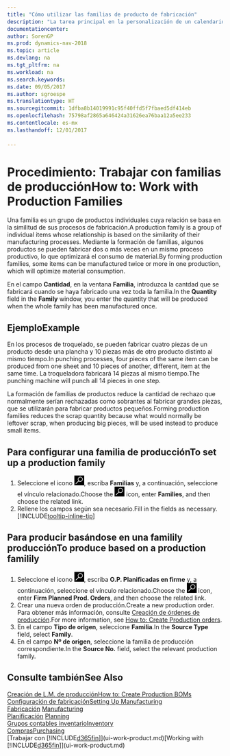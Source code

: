 ```yaml
---
title: "Cómo utilizar las familias de producto de fabricación"
description: "La tarea principal en la personalización de un calendario base para su empresa, o uno de sus socios comerciales, es cambiar el estado de los días laborables y días no laborables."
documentationcenter: 
author: SorenGP
ms.prod: dynamics-nav-2018
ms.topic: article
ms.devlang: na
ms.tgt_pltfrm: na
ms.workload: na
ms.search.keywords: 
ms.date: 09/05/2017
ms.author: sgroespe
ms.translationtype: HT
ms.sourcegitcommit: 1dfba8b14019991c95f40ffd5f7fbaed5df414eb
ms.openlocfilehash: 75798af2865a646424a31626ea76baa12a5ee233
ms.contentlocale: es-mx
ms.lasthandoff: 12/01/2017

---
```

# <a name="how-to-work-with-production-families"></a><span data-ttu-id="0cf75-103">Procedimiento: Trabajar con familias de producción</span><span class="sxs-lookup"><span data-stu-id="0cf75-103">How to: Work with Production Families</span></span>
<span data-ttu-id="0cf75-104">Una familia es un grupo de productos individuales cuya relación se basa en la similitud de sus procesos de fabricación.</span><span class="sxs-lookup"><span data-stu-id="0cf75-104">A production family is a group of individual items whose relationship is based on the similarity of their manufacturing processes.</span></span> <span data-ttu-id="0cf75-105">Mediante la formación de familias, algunos productos se pueden fabricar dos o más veces en un mismo proceso productivo, lo que optimizará el consumo de material.</span><span class="sxs-lookup"><span data-stu-id="0cf75-105">By forming production families, some items can be manufactured twice or more in one production, which will optimize material consumption.</span></span>

<span data-ttu-id="0cf75-106">En el campo **Cantidad**, en la ventana **Familia**, introduzca la cantdad que se fabricará cuando se haya fabricado una vez toda la familia.</span><span class="sxs-lookup"><span data-stu-id="0cf75-106">In the **Quantity** field in the **Family** window, you enter the quantity that will be produced when the whole family has been manufactured once.</span></span>

## <a name="example"></a><span data-ttu-id="0cf75-107">Ejemplo</span><span class="sxs-lookup"><span data-stu-id="0cf75-107">Example</span></span>
<span data-ttu-id="0cf75-108">En los procesos de troquelado, se pueden fabricar cuatro piezas de un producto desde una plancha y 10 piezas más de otro producto distinto al mismo tiempo.</span><span class="sxs-lookup"><span data-stu-id="0cf75-108">In punching processes, four pieces of the same item can be produced from one sheet and 10 pieces of another, different, item at the same time.</span></span> <span data-ttu-id="0cf75-109">La troqueladora fabricará 14 piezas al mismo tiempo.</span><span class="sxs-lookup"><span data-stu-id="0cf75-109">The punching machine will punch all 14 pieces in one step.</span></span>

<span data-ttu-id="0cf75-110">La formación de familias de productos reduce la cantidad de rechazo que normalmente serían rechazadas como sobrantes al fabricar grandes piezas, que se utilizarán para fabricar productos pequeños.</span><span class="sxs-lookup"><span data-stu-id="0cf75-110">Forming production families reduces the scrap quantity because what would normally be leftover scrap, when producing big pieces, will be used instead to produce small items.</span></span>

## <a name="to-set-up-a-production-family"></a><span data-ttu-id="0cf75-111">Para configurar una familia de producción</span><span class="sxs-lookup"><span data-stu-id="0cf75-111">To set up a production family</span></span>
1. <span data-ttu-id="0cf75-112">Seleccione el icono ![Buscar página o informe](media/ui-search/search_small.png "icono Buscar página o informe"), escriba **Familias** y, a continuación, seleccione el vínculo relacionado.</span><span class="sxs-lookup"><span data-stu-id="0cf75-112">Choose the ![Search for Page or Report](media/ui-search/search_small.png "Search for Page or Report icon") icon, enter **Families**, and then choose the related link.</span></span>
2. <span data-ttu-id="0cf75-113">Rellene los campos según sea necesario.</span><span class="sxs-lookup"><span data-stu-id="0cf75-113">Fill in the fields as necessary.</span></span> [!INCLUDE[tooltip-inline-tip](includes/tooltip-inline-tip_md.md)]

## <a name="to-produce-based-on-a-production-familily"></a><span data-ttu-id="0cf75-114">Para producir basándose en una familily producción</span><span class="sxs-lookup"><span data-stu-id="0cf75-114">To produce based on a production familily</span></span>
1. <span data-ttu-id="0cf75-115">Seleccione el icono ![Buscar página o informe](media/ui-search/search_small.png "icono Buscar página o informe"), escriba **O.P. Planificadas en firme** y, a continuación, seleccione el vínculo relacionado.</span><span class="sxs-lookup"><span data-stu-id="0cf75-115">Choose the ![Search for Page or Report](media/ui-search/search_small.png "Search for Page or Report icon") icon, enter **Firm Planned Prod. Orders**, and then choose the related link.</span></span>
2. <span data-ttu-id="0cf75-116">Crear una nueva orden de producción.</span><span class="sxs-lookup"><span data-stu-id="0cf75-116">Create a new production order.</span></span> <span data-ttu-id="0cf75-117">Para obtener más información, consulte [Creación de órdenes de producción](production-how-to-create-production-orders.md).</span><span class="sxs-lookup"><span data-stu-id="0cf75-117">For more information, see [How to: Create Production orders](production-how-to-create-production-orders.md).</span></span>
3. <span data-ttu-id="0cf75-118">En el campo **Tipo de origen**, seleccione **Familia**.</span><span class="sxs-lookup"><span data-stu-id="0cf75-118">In the **Source Type** field, select **Family**.</span></span>  
4. <span data-ttu-id="0cf75-119">En el campo **Nº de origen**, seleccione la familia de producción correspondiente.</span><span class="sxs-lookup"><span data-stu-id="0cf75-119">In the **Source No.** field, select the relevant production family.</span></span>

## <a name="see-also"></a><span data-ttu-id="0cf75-120">Consulte también</span><span class="sxs-lookup"><span data-stu-id="0cf75-120">See Also</span></span>
[<span data-ttu-id="0cf75-121">Creación de L.M. de producción</span><span class="sxs-lookup"><span data-stu-id="0cf75-121">How to: Create Production BOMs</span></span>](production-how-to-create-production-boms.md)  
[<span data-ttu-id="0cf75-122">Configuración de fabricación</span><span class="sxs-lookup"><span data-stu-id="0cf75-122">Setting Up Manufacturing</span></span>](production-configure-production-processes.md)  
<span data-ttu-id="0cf75-123">[Fabricación](production-manage-manufacturing.md)  </span><span class="sxs-lookup"><span data-stu-id="0cf75-123">[Manufacturing](production-manage-manufacturing.md)  </span></span>  
<span data-ttu-id="0cf75-124">[Planificación](production-planning.md) </span><span class="sxs-lookup"><span data-stu-id="0cf75-124">[Planning](production-planning.md) </span></span>  
[<span data-ttu-id="0cf75-125">Grupos contables inventario</span><span class="sxs-lookup"><span data-stu-id="0cf75-125">Inventory</span></span>](inventory-manage-inventory.md)  
[<span data-ttu-id="0cf75-126">Compras</span><span class="sxs-lookup"><span data-stu-id="0cf75-126">Purchasing</span></span>](purchasing-manage-purchasing.md)  
<span data-ttu-id="0cf75-127">[Trabajar con [!INCLUDE[d365fin](includes/d365fin_md.md)]](ui-work-product.md)</span><span class="sxs-lookup"><span data-stu-id="0cf75-127">[Working with [!INCLUDE[d365fin](includes/d365fin_md.md)]](ui-work-product.md)</span></span>

